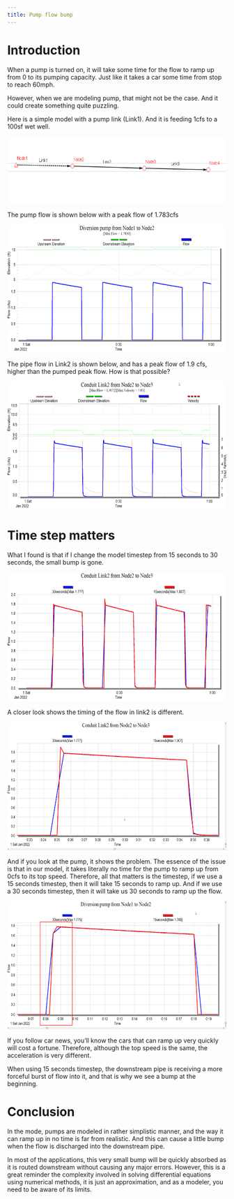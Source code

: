 ```yaml
---
title: Pump flow bump
---
```


# Introduction

When a pump is turned on, it will take some time for the flow to ramp up from 0 to its pumping capacity. Just like it takes a car some time from stop to reach 60mph.

However, when we are modeling pump, that might not be the case. And it could create something quite puzzling.

Here is a simple model with a pump link (Link1). And it is feeding 1cfs to a 100sf wet well.

<img src="./media/image1.png" style="width:6.5in;height:1.60486in" alt="Diagram Description automatically generated with low confidence" />

The pump flow is shown below with a peak flow of 1.783cfs

<img src="./media/image2.png" style="width:6.5in;height:3.06597in" alt="Chart, line chart Description automatically generated" />

The pipe flow in Link2 is shown below, and has a peak flow of 1.9 cfs, higher than the pumped peak flow. How is that possible?

<img src="./media/image3.png" style="width:6.5in;height:3.06597in" alt="Graphical user interface, line chart Description automatically generated" />

# Time step matters

What I found is that if I change the model timestep from 15 seconds to 30 seconds, the small bump is gone.

<img src="./media/image4.png" style="width:6.5in;height:3.06597in" alt="Chart, line chart Description automatically generated" />

A closer look shows the timing of the flow in link2 is different.

<img src="./media/image5.png" style="width:6.5in;height:3.06597in" alt="Graphical user interface, chart, line chart Description automatically generated" />

And if you look at the pump, it shows the problem. The essence of the issue is that in our model, it takes literally no time for the pump to ramp up from 0cfs to its top speed. Therefore, all that matters is the timestep, if we use a 15 seconds timestep, then it will take 15 seconds to ramp up. And if we use a 30 seconds timestep, then it will take us 30 seconds to ramp up the flow.

<img src="./media/image6.png" style="width:6.5in;height:3.06597in" alt="Graphical user interface, chart Description automatically generated with medium confidence" />

If you follow car news, you’ll know the cars that can ramp up very quickly will cost a fortune. Therefore, although the top speed is the same, the acceleration is very different.

When using 15 seconds timestep, the downstream pipe is receiving a more forceful burst of flow into it, and that is why we see a bump at the beginning.

# Conclusion

In the mode, pumps are modeled in rather simplistic manner, and the way it can ramp up in no time is far from realistic. And this can cause a little bump when the flow is discharged into the downstream pipe.

In most of the applications, this very small bump will be quickly absorbed as it is routed downstream without causing any major errors. However, this is a great reminder the complexity involved in solving differential equations using numerical methods, it is just an approximation, and as a modeler, you need to be aware of its limits.
